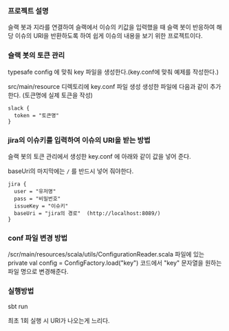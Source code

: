### 프로젝트 설명
슬랙 봇과 지라를 연결하여 슬랙에서 이슈의 키값을 입력했을 때 슬랙 봇이 반응하여 
해당 이슈의 URI을 반환하도록 하여 쉽게 이슈의 내용을 보기 위한 프로젝트이다.

### 슬랙 봇의 토큰 관리
typesafe config 에 맞춰 key 파일을 생성한다.(key.conf에 맞춰 예제를 작성한다.)

src/main/resource 디렉토리에 key.conf 파일 생성
생성한 파일에 다음과 같이 추가한다. (토큰명에 실제 토큰을 작성)
```
slack {
  token = "토큰명"
}
```

### jira의 이슈키를 입력하여 이슈의 URI을 받는 방법
슬랙 봇의 토큰 관리에서 생성한 key.conf 에 아래와 같이 값을 넣어 준다.

baseUri의 마지막에는 `/` 를 반드시 넣어 줘야한다.
```
jira {
  user = "유저명"
  pass = "비밀번호"
  issueKey = "이슈키"
  baseUri = "jira의 경로"  (http://localhost:8089/)
}
```

### conf 파일 변경 방법
/scr/main/resources/scala/utils/ConfigurationReader.scala 파일에 있는 
private val config = ConfigFactory.load("key") 코드에서 "key" 문자열을 원하는 파일 명으로 변경해준다.

### 실행방법
sbt run

최초 1회 실행 시 URI가 나오는게 느리다.
